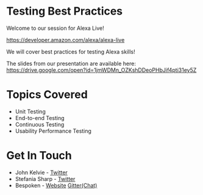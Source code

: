 # Testing Best Practices
Welcome to our session for Alexa Live!

https://developer.amazon.com/alexa/alexa-live

We will cover best practices for testing Alexa skills!

The slides from our presentation are available here:  
https://drive.google.com/open?id=1jmWDMn_OZKshDDeoPHbJif4pti31ey5Z

# Topics Covered
- Unit Testing
- End-to-end Testing
- Continuous Testing
- Usability Performance Testing

# Get In Touch
* John Kelvie - [Twitter](https://twitter.com/jpkbst)
* Stefania Sharp - [Twitter](https://twitter.com/sharpstef)
* Bespoken - [Website](https://bespoken.io)  [Gitter(Chat)](https://gitter.im/bespoken/bst)
